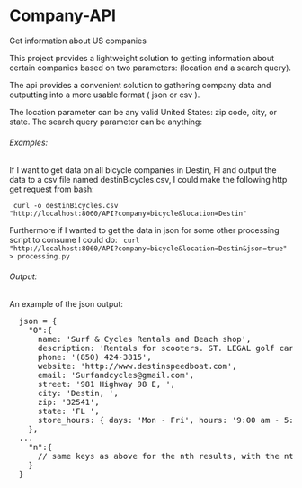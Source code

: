 # Company-API
Get information about US companies

This project provides a lightweight solution to getting information about certain companies based on two parameters: 
(location and a search query).

The api provides a convenient solution to gathering company data and outputting into a more usable format ( json or csv ).

The location parameter can be any valid United States: zip code, city, or state.
The search query parameter can be anything:

<h6>Examples:</h6>

  If I want to get data on all bicycle companies in Destin, Fl and output the data to a csv file named destinBicycles.csv, 
  I could make the following http get request from bash:
  
  <code> curl -o destinBicycles.csv "http://localhost:8060/API?company=bicycle&location=Destin" </code>
  
  Furthermore if I wanted to get the data in json for some other processing script to consume I could do:
  <code> curl "http://localhost:8060/API?company=bicycle&location=Destin&json=true" > processing.py </code>
  
<h6>Output:</h6>

  An example of the json output:
 
  <pre>
  json = {
    "0":{ 
      name: 'Surf & Cycles Rentals and Beach shop',
      description: 'Rentals for scooters. ST. LEGAL golf cart rentals.',
      phone: '(850) 424-3815',
      website: 'http://www.destinspeedboat.com',
      email: 'Surfandcycles@gmail.com',
      street: '981 Highway 98 E, ',
      city: 'Destin, ',
      zip: '32541',
      state: 'FL ',
      store_hours: { days: 'Mon - Fri', hours: '9:00 am - 5:00 pm' } 
    },
  ...
    "n":{
      // same keys as above for the nth results, with the nth values
    }
  }
  </pre>
  


